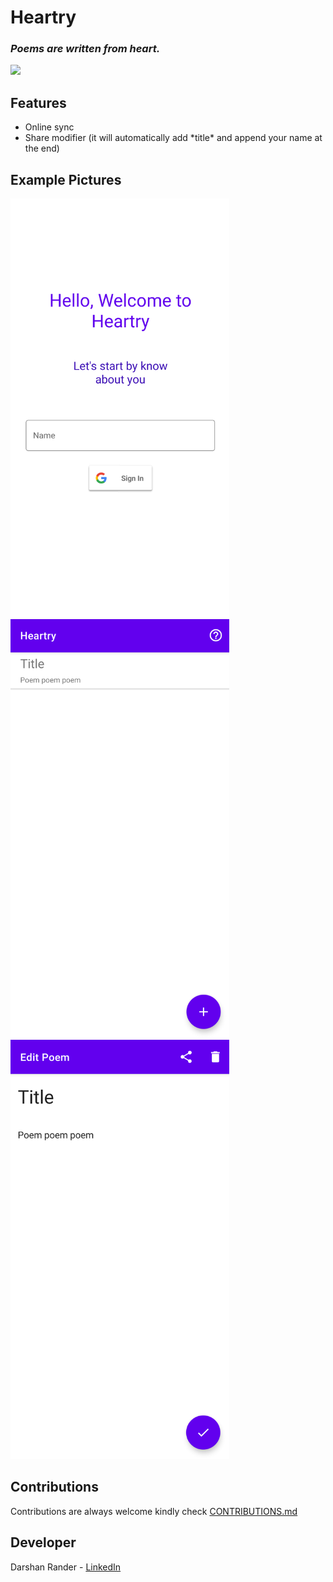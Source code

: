 # Heartry
### ***Poems are written from heart.***  
![](https://img.shields.io/github/license/SirusCodes/Heartry)
## Features 
 - Online sync 
 - Share modifier (it will automatically add *title\* and append your name at the end)
 
## Example Pictures
<img src='Example/login.png' width='350'>
<img src='Example/poem_list.png' width='350'>
<img src='Example/edit_poem.png' width='350'>

## Contributions
Contributions are always welcome kindly check [CONTRIBUTIONS.md](https://github.com/SirusCodes/Heartry/blob/master/CONTRIBUTIONS.md)

## Developer
Darshan Rander - [LinkedIn](https://www.linkedin.com/in/darshan-rander-b28a3b193/)
